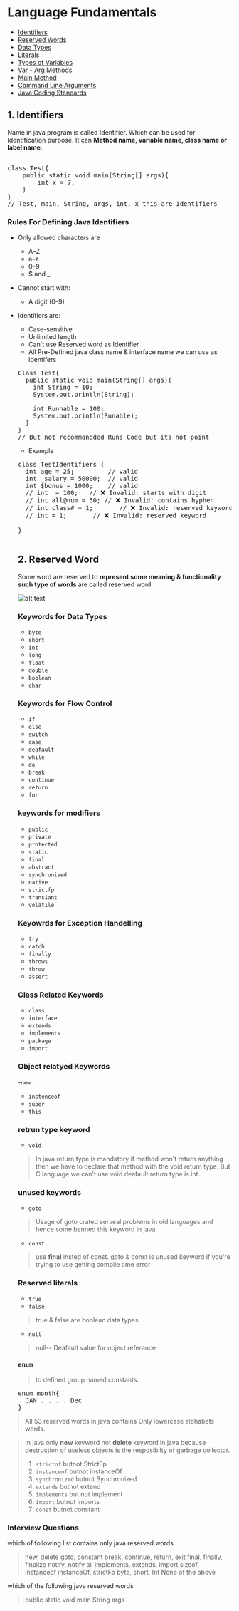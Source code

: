 # Language Fundamentals


- [Identifiers](#1-identifiers)
- [Reserved Words](#2-reserved-word) 
- [Data Types](#basic-concepts)
- [Literals](#advanced-topics)
- [Types of Variables](#contributing)
- [Var - Arg Methods](#contributing)
- [Main Method](#contributing)
- [Command Line Arguments](#contributing)
- [Java Coding Standards](#contributing)


## 1. Identifiers
Name in java program is called Identifier. Which can be used for Identification purpose. It can **Method name, variable name, class name or label name**.

<pre> 
class Test{
    public static void main(String[] args){
        int x = 7;
    }
}
// Test, main, String, args, int, x this are Identifiers
</pre>

### Rules For Defining Java Identifiers

- Only allowed characters are 
  - A–Z
  - a–z
  - 0–9
  - $ and _

- Cannot start with:
  - A digit (0–9)

- Identifiers are:
  - Case-sensitive
  - Unlimited length
  - Can't use Reserved word as Identifier
  - All Pre-Defined java class name & interface name we can use as identifers
  <pre>
  Class Test{
    public static void main(String[] args){
      int String = 10;
      System.out.println(String);

      int Runnable = 100;
      System.out.println(Runable);
    }
  }
  // But not recommandded Runs Code but its not point
  </pre>


  - Example

  <pre>
  class TestIdentifiers {
    int age = 25;         // valid
    int _salary = 50000;  // valid
    int $bonus = 1000;    // valid
    // int  = 100;   // ❌ Invalid: starts with digit
    // int all@num = 50; // ❌ Invalid: contains hyphen
    // int class# = 1;       // ❌ Invalid: reserved keyword
    // int = 1;       // ❌ Invalid: reserved keyword

  }

  </pre>

  ## 2. Reserved Word
  Some word are reserved to **represent some meaning & functionality such type of words** are called reserved word.

  ![alt text](Keyword.png)

  ### Keywords for Data Types
    - `byte`
    - `short`
    - `int`
    - `long`
    - `float`
    - `double`
    - `boolean`
    - `char`

  ### Keywords for Flow Control
    - `if`
    - `else`
    - `switch`
    - `case`
    - `deafault`
    - `while` 
    - `do`
    - `break `
    - `continue`
    - `return`
    - `for`

  ### keywords for modifiers

  - `public`
  - `private`
  - `protected`
  - `static`
  - `final`
  - `abstract`
  - `synchronised`
  - `native`
  - `strictfp`
  - `transiant`
  - `volatile`

  ### Keyowrds for Exception Handelling
  - `try`
  - `catch`
  - `finally`
  - `throws`
  - `throw`
  - `assert`

  ### Class Related Keywords
  - `class`
  - `interface`
  - `extends`
  - `implements`
  - `package`
  - `import`

  ### Object relatyed Keywords
  -`new`
  - `instenceof`
  - `super`
  - `this`

  ### retrun type keyword
  - `void`
  > In java return type is mandatory if method won't return anything then we have to declare that method with the void return type. But C language we can't use void deafault return type is int.
  

  ### unused keywords 

  - `goto`
  > Usage of goto crated serveal problems in old languages and hence some banned this keyword in java.
  - `const`
  > use **final** insted of const.
  > goto & const is unused keyword if you're trying to use getting compile time error

  ### Reserved literals
  - `true`
  - `false`
   > true & false are boolean data types.

  - `null`
 
  > null-- Deafault value for object referance


  ### `enum`
  > to defined group named constants.
  <pre>
  enum month{
    JAN . . . . Dec
  }
  </pre>

> All 53 reserved words in java contains Only lowercase alphabets words.

> In java only **new** keyword not **delete** keyword in java because destruction of useless objects is the resposibilty of garbage collector.
> 1. `strictof` butnot StrictFp 
> 2. `instanceof` butnot instanceOf
> 3. `synchronized` butnot Synchronized
> 4. `extends` butnot extend
> 5. `implements` but not implement
> 6. `import` butnot imports
> 7. `const` butnot constant

### Interview Questions
which of following list contains only java reserved words 
> new, delete
> goto, constant
> break, continue, return, exit
> final, finally, finalize
> notify, notify all
> implements, extends, import
> sizeof, instanceof
> instanceOf, strictFp
> byte, short, Int
> None of the above

which of the following java reserved words

>public
>static
>void
>main
>String
>args